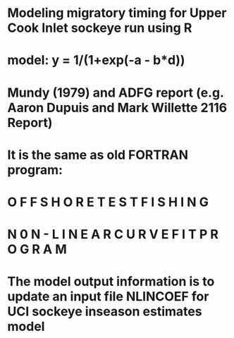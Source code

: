 # Modeling migratory timing for Upper Cook Inlet sockeye run using R 
# model: y = 1/(1+exp(-a - b*d))
# Mundy (1979) and ADFG report (e.g. Aaron Dupuis and Mark Willette 2116 Report)
# It is the same as old FORTRAN program:
# O F F S H O R E   T E S T   F I S H I N G
# N 0 N - L I N E A R   C U R V E   F I T   P R O G R A M 
# The model output information is to update an input file NLINCOEF for UCI sockeye inseason estimates model
